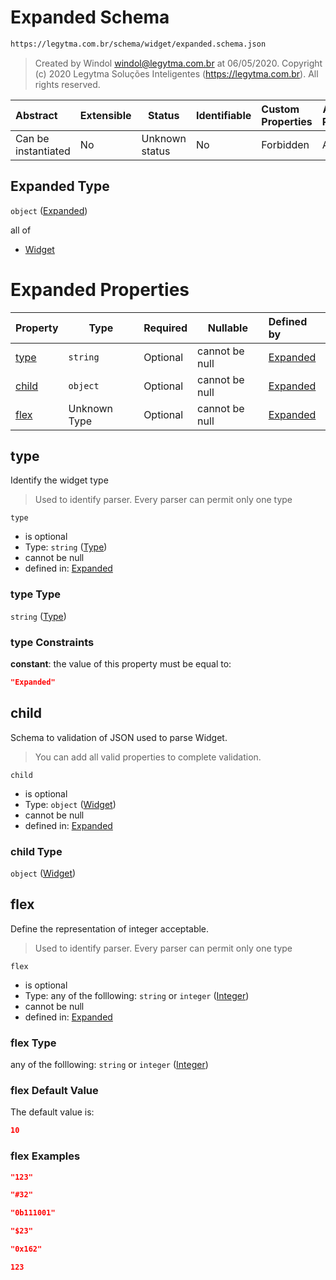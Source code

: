 # Expanded Schema

```txt
https://legytma.com.br/schema/widget/expanded.schema.json
```




> Created by Windol [windol@legytma.com.br](mailto:windol@legytma.com.br) at 06/05/2020.
> Copyright (c) 2020 Legytma Soluções Inteligentes (<https://legytma.com.br>). All rights reserved.
>

| Abstract            | Extensible | Status         | Identifiable | Custom Properties | Additional Properties | Access Restrictions | Defined In                                                                           |
| :------------------ | ---------- | -------------- | ------------ | :---------------- | --------------------- | ------------------- | ------------------------------------------------------------------------------------ |
| Can be instantiated | No         | Unknown status | No           | Forbidden         | Allowed               | none                | [expanded.schema.json](../schema/widget/expanded.schema.json "open original schema") |

## Expanded Type

`object` ([Expanded](expanded.md))

all of

-   [Widget](input_decoration-properties-widget-5.md "check type definition")

# Expanded Properties

| Property        | Type         | Required | Nullable       | Defined by                                                                                                                    |
| :-------------- | ------------ | -------- | -------------- | :---------------------------------------------------------------------------------------------------------------------------- |
| [type](#type)   | `string`     | Optional | cannot be null | [Expanded](widget-definitions-type.md "https&#x3A;//legytma.com.br/schema/widget/expanded.schema.json#/properties/type")      |
| [child](#child) | `object`     | Optional | cannot be null | [Expanded](input_decoration-properties-widget-5.md "https&#x3A;//legytma.com.br/schema/widget.schema.json#/properties/child") |
| [flex](#flex)   | Unknown Type | Optional | cannot be null | [Expanded](color-allof-integer.md "https&#x3A;//legytma.com.br/schema/int.schema.json#/properties/flex")                      |

## type

Identify the widget type


> Used to identify parser. Every parser can permit only one type
>

`type`

-   is optional
-   Type: `string` ([Type](widget-definitions-type.md))
-   cannot be null
-   defined in: [Expanded](widget-definitions-type.md "https&#x3A;//legytma.com.br/schema/widget/expanded.schema.json#/properties/type")

### type Type

`string` ([Type](widget-definitions-type.md))

### type Constraints

**constant**: the value of this property must be equal to:

```json
"Expanded"
```

## child

Schema to validation of JSON used to parse Widget.


> You can add all valid properties to complete validation.
>

`child`

-   is optional
-   Type: `object` ([Widget](input_decoration-properties-widget-5.md))
-   cannot be null
-   defined in: [Expanded](input_decoration-properties-widget-5.md "https&#x3A;//legytma.com.br/schema/widget.schema.json#/properties/child")

### child Type

`object` ([Widget](input_decoration-properties-widget-5.md))

## flex

Define the representation of integer acceptable.


> Used to identify parser. Every parser can permit only one type
>

`flex`

-   is optional
-   Type: any of the folllowing: `string` or `integer` ([Integer](color-allof-integer.md))
-   cannot be null
-   defined in: [Expanded](color-allof-integer.md "https&#x3A;//legytma.com.br/schema/int.schema.json#/properties/flex")

### flex Type

any of the folllowing: `string` or `integer` ([Integer](color-allof-integer.md))

### flex Default Value

The default value is:

```json
10
```

### flex Examples

```json
"123"
```

```json
"#32"
```

```json
"0b111001"
```

```json
"$23"
```

```json
"0x162"
```

```json
123
```
